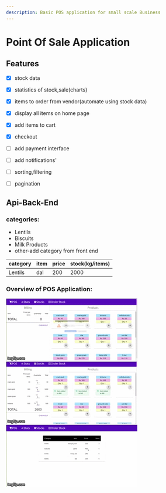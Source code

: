 ```yaml
---
description: Basic POS application for small scale Business
---
```


# Point Of Sale Application

## Features

* [x] stock data
* [x] statistics of stock,sale\(charts\)
* [x] items to order from vendor\(automate using stock data\)
* [x] display all items on home page
* [x] add items to cart
* [x] checkout
* [ ] add payment interface
* [ ] add notifications'
* [ ] sorting,filtering
* [ ] pagination



## Api-Back-End

### categories:

* Lentils
* Biscuits
* Milk Products
* other-add category from front end

| category | item | price | stock\(kg/items\) |
| :--- | :--- | :--- | :--- |
| Lentils | dal | 200 | 2000 |

### Overview of POS Application:

![Alt Text](.gitbook/assets/42r49j.gif) ![Alt Text](.gitbook/assets/42r4gh.gif) ![Alt Text](.gitbook/assets/42r4kq.gif)

